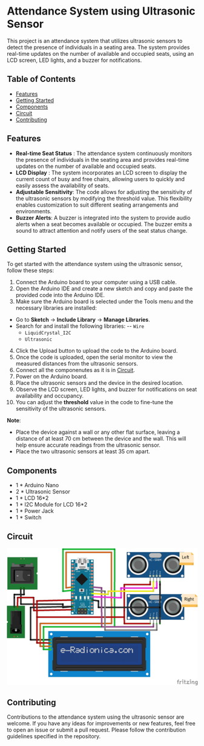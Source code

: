 # Attendance System using Ultrasonic Sensor

This project is an attendance system that utilizes ultrasonic sensors to detect the presence of individuals in a seating area. The system provides real-time updates on the number of available and occupied seats, using an LCD screen, LED lights, and a buzzer for notifications.

## Table of Contents

- [Features](#features)
- [Getting Started](#getting-started)
- [Components](#components)
- [Circuit](#circuit)
- [Contributing](#contributing)

## Features

- **Real-time Seat Status** : The attendance system continuously monitors the presence of individuals in the seating area and provides real-time updates on the number of available and occupied seats.
- **LCD Display** : The system incorporates an LCD screen to display the current count of busy and free chairs, allowing users to quickly and easily assess the availability of seats.
- **Adjustable Sensitivity**: The code allows for adjusting the sensitivity of the ultrasonic sensors by modifying the threshold value. This flexibility enables customization to suit different seating arrangements and environments.
- **Buzzer Alerts**: A buzzer is integrated into the system to provide audio alerts when a seat becomes available or occupied. The buzzer emits a sound to attract attention and notify users of the seat status change.

## Getting Started

To get started with the attendance system using the ultrasonic sensor, follow these steps:

1. Connect the Arduino board to your computer using a USB cable.
2. Open the Arduino IDE and create a new sketch and copy and paste the provided code into the Arduino IDE.
3. Make sure the Arduino board is selected under the Tools menu and the necessary libraries are installed:
- Go to **Sketch** -> **Include Library** -> **Manage Libraries**.
- Search for and install the following libraries:
    -- `Wire`
    -  `LiquidCrystal_I2C`
    - `Ultrasonic`
4. Click the Upload button to upload the code to the Arduino board.
5. Once the code is uploaded, open the serial monitor to view the measured distances from the ultrasonic sensors.
6. Connect all the componenutes as it is in [Circuit](#circuit).
7. Power on the Arduino board.
8. Place the ultrasonic sensors and the device in the desired location.
9. Observe the LCD screen, LED lights, and buzzer for notifications on seat availability and occupancy.
10. You can adjust the **threshold** value in the code to fine-tune the sensitivity of the ultrasonic sensors.

**Note**: 
- Place the device against a wall or any other flat surface, leaving a distance of at least 70 cm between the device and the wall. This will help ensure accurate readings from the ultrasonic sensor.
- Place the two ultrasonic sensors at least 35 cm apart.

## Components

- 1 * Arduino Nano
- 2 * Ultrasonic Sensor
- 1 * LCD 16*2
- 1 * I2C Module for LCD 16*2
- 1 * Power Jack
- 1 * Switch

## Circuit

![Circuit Diagram](Circuit.jpg)

## Contributing

Contributions to the attendance system using the ultrasonic sensor are welcome. If you have any ideas for improvements or new features, feel free to open an issue or submit a pull request. Please follow the contribution guidelines specified in the repository.